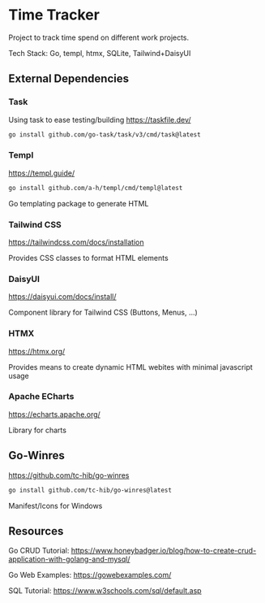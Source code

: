 
# Time Tracker

Project to track time spend on different work projects.

Tech Stack: Go, templ, htmx, SQLite, Tailwind+DaisyUI

## External Dependencies

### Task

Using task to ease testing/building
<https://taskfile.dev/>

``` bash
go install github.com/go-task/task/v3/cmd/task@latest
```

### Templ

<https://templ.guide/>

``` bash
go install github.com/a-h/templ/cmd/templ@latest
```

Go templating package to generate HTML

### Tailwind CSS

<https://tailwindcss.com/docs/installation>

Provides CSS classes to format HTML elements

### DaisyUI

<https://daisyui.com/docs/install/>

Component library for Tailwind CSS (Buttons, Menus, ...)

### HTMX

<https://htmx.org/>

Provides means to create dynamic HTML webites with minimal javascript usage

### Apache ECharts

<https://echarts.apache.org/>

Library for charts

## Go-Winres

<https://github.com/tc-hib/go-winres>

``` bash
go install github.com/tc-hib/go-winres@latest
```

Manifest/Icons for Windows

## Resources

Go CRUD Tutorial:
<https://www.honeybadger.io/blog/how-to-create-crud-application-with-golang-and-mysql/>

Go Web Examples:
<https://gowebexamples.com/>

SQL Tutorial:
<https://www.w3schools.com/sql/default.asp>
